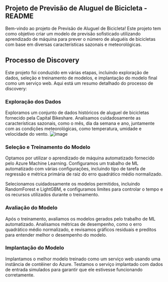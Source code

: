 ## Projeto de Previsão de Aluguel de Bicicleta - README

Bem-vindo ao projeto de Previsão de Aluguel de Bicicleta! Este projeto tem como objetivo criar um modelo de previsão sofisticado utilizando aprendizado de máquina para prever o número de aluguéis de bicicletas com base em diversas características sazonais e meteorológicas.

## Processo de Discovery

Este projeto foi conduzido em várias etapas, incluindo exploração de dados, seleção e treinamento de modelos, e implantação do modelo final como um serviço web. Aqui está um resumo detalhado do processo de discovery:

### Exploração dos Dados

Exploramos um conjunto de dados históricos de aluguel de bicicletas fornecido pela Capital Bikeshare. Analisamos cuidadosamente as características sazonais, como o mês, dia da semana e ano, juntamente com as condições meteorológicas, como temperatura, umidade e velocidade do vento.
![image](https://github.com/RochaDenis/rentalbike_lab_AI900_Azure/assets/49164278/e5d95ab4-6c8c-4dc1-a73e-219bd5a3388e)

### Seleção e Treinamento do Modelo

Optamos por utilizar o aprendizado de máquina automatizado fornecido pelo Azure Machine Learning. Configuramos um trabalho de ML automatizado com várias configurações, incluindo tipo de tarefa de regressão e métrica primária de raiz do erro quadrático médio normalizado.

Selecionamos cuidadosamente os modelos permitidos, incluindo RandomForest e LightGBM, e configuramos limites para controlar o tempo e os recursos utilizados durante o treinamento.

### Avaliação do Modelo

Após o treinamento, avaliamos os modelos gerados pelo trabalho de ML automatizado. Analisamos métricas de desempenho, como o erro quadrático médio normalizado, e revisamos gráficos residuais e preditos para entender melhor o desempenho do modelo.

### Implantação do Modelo

Implantamos o melhor modelo treinado como um serviço web usando uma instância de contêiner do Azure. Testamos o serviço implantado com dados de entrada simulados para garantir que ele estivesse funcionando corretamente.

